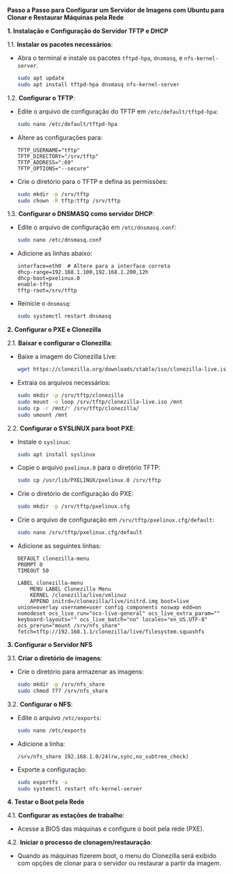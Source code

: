 **Passo a Passo para Configurar um Servidor de Imagens com Ubuntu para Clonar e Restaurar Máquinas pela Rede**

**1. Instalação e Configuração do Servidor TFTP e DHCP**

1.1. **Instalar os pacotes necessários**:
   - Abra o terminal e instale os pacotes `tftpd-hpa`, `dnsmasq`, e `nfs-kernel-server`.
     ```bash
     sudo apt update
     sudo apt install tftpd-hpa dnsmasq nfs-kernel-server
     ```

1.2. **Configurar o TFTP**:
   - Edite o arquivo de configuração do TFTP em `/etc/default/tftpd-hpa`:
     ```bash
     sudo nano /etc/default/tftpd-hpa
     ```
   - Altere as configurações para:
     ```
     TFTP_USERNAME="tftp"
     TFTP_DIRECTORY="/srv/tftp"
     TFTP_ADDRESS=":69"
     TFTP_OPTIONS="--secure"
     ```
   - Crie o diretório para o TFTP e defina as permissões:
     ```bash
     sudo mkdir -p /srv/tftp
     sudo chown -R tftp:tftp /srv/tftp
     ```

1.3. **Configurar o DNSMASQ como servidor DHCP**:
   - Edite o arquivo de configuração em `/etc/dnsmasq.conf`:
     ```bash
     sudo nano /etc/dnsmasq.conf
     ```
   - Adicione as linhas abaixo:
     ```
     interface=eth0  # Altere para a interface correta
     dhcp-range=192.168.1.100,192.168.1.200,12h
     dhcp-boot=pxelinux.0
     enable-tftp
     tftp-root=/srv/tftp
     ```
   - Reinicie o `dnsmasq`:
     ```bash
     sudo systemctl restart dnsmasq
     ```

**2. Configurar o PXE e Clonezilla**

2.1. **Baixar e configurar o Clonezilla**:
   - Baixe a imagem do Clonezilla Live:
     ```bash
     wget https://clonezilla.org/downloads/stable/iso/clonezilla-live.iso -P /srv/tftp
     ```
   - Extraia os arquivos necessários:
     ```bash
     sudo mkdir -p /srv/tftp/clonezilla
     sudo mount -o loop /srv/tftp/clonezilla-live.iso /mnt
     sudo cp -r /mnt/* /srv/tftp/clonezilla/
     sudo umount /mnt
     ```

2.2. **Configurar o SYSLINUX para boot PXE**:
   - Instale o `syslinux`:
     ```bash
     sudo apt install syslinux
     ```
   - Copie o arquivo `pxelinux.0` para o diretório TFTP:
     ```bash
     sudo cp /usr/lib/PXELINUX/pxelinux.0 /srv/tftp
     ```
   - Crie o diretório de configuração do PXE:
     ```bash
     sudo mkdir -p /srv/tftp/pxelinux.cfg
     ```
   - Crie o arquivo de configuração em `/srv/tftp/pxelinux.cfg/default`:
     ```bash
     sudo nano /srv/tftp/pxelinux.cfg/default
     ```
   - Adicione as seguintes linhas:
     ```
     DEFAULT clonezilla-menu
     PROMPT 0
     TIMEOUT 50

     LABEL clonezilla-menu
         MENU LABEL Clonezilla Menu
         KERNEL /clonezilla/live/vmlinuz
         APPEND initrd=/clonezilla/live/initrd.img boot=live union=overlay username=user config components noswap edd=on nomodeset ocs_live_run="ocs-live-general" ocs_live_extra_param="" keyboard-layouts="" ocs_live_batch="no" locales="en_US.UTF-8" ocs_prerun="mount /srv/nfs_share" fetch=tftp://192.168.1.1/clonezilla/live/filesystem.squashfs
     ```

**3. Configurar o Servidor NFS**

3.1. **Criar o diretório de imagens**:
   - Crie o diretório para armazenar as imagens:
     ```bash
     sudo mkdir -p /srv/nfs_share
     sudo chmod 777 /srv/nfs_share
     ```

3.2. **Configurar o NFS**:
   - Edite o arquivo `/etc/exports`:
     ```bash
     sudo nano /etc/exports
     ```
   - Adicione a linha:
     ```
     /srv/nfs_share 192.168.1.0/24(rw,sync,no_subtree_check)
     ```
   - Exporte a configuração:
     ```bash
     sudo exportfs -a
     sudo systemctl restart nfs-kernel-server
     ```

**4. Testar o Boot pela Rede**

4.1. **Configurar as estações de trabalho**:
   - Acesse a BIOS das máquinas e configure o boot pela rede (PXE).

4.2. **Iniciar o processo de clonagem/restauração**:
   - Quando as máquinas fizerem boot, o menu do Clonezilla será exibido com opções de clonar para o servidor ou restaurar a partir da imagem.

